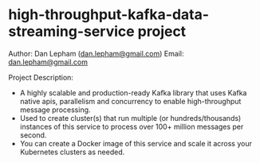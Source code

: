 # high-throughput-kafka-data-streaming-service project
Author: Dan Lepham (dan.lepham@gmail.com)
Email: dan.lepham@gmail.com

Project Description: 
- A highly scalable and production-ready Kafka library that uses Kafka native apis, parallelism and concurrency to enable high-throughput message processing.
- Used to create cluster(s) that run multiple (or hundreds/thousands) instances of this service to process over 100+ million messages per second.
- You can create a Docker image of this service and scale it across your Kubernetes clusters as needed.
